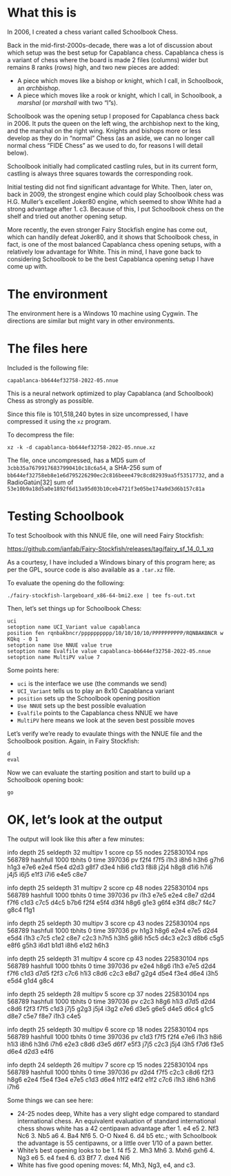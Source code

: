 # What this is

In 2006, I created a chess variant called Schoolbook Chess.

Back in the mid-first-2000s-decade, there was a lot of discussion about
which setup was the best setup for Capablanca chess. Capablanca chess
is a variant of chess where the board is made 2 files (columns) wider
but remains 8 ranks (rows) high, and two new pieces are added:

* A piece which moves like a bishop or knight, which I call, in Schoolbook, 
  an *archbishop*.
* A piece which moves like a rook or knight, which I call, in Schoolbook, 
  a *marshal* (or *marshall* with two “l”s).

Schoolbook was the opening setup I proposed for Capablanca chess back
in 2006. It puts the queen on the left wing, the archbishop next to the
king, and the marshal on the right wing. Knights and bishops more or
less develop as they do in “normal” Chess (as an aside, we can no
longer call normal chess “FIDE Chess” as we used to do, for reasons
I will detail below).

Schoolbook initially had complicated castling rules, but in its current
form, castling is always three squares towards the corresponding rook.

Initial testing did not find significant advantage for White. Then, later
on, back in 2009, the strongest engine which could play Schoolbook chess
was H.G. Muller’s excellent Joker80 engine, which seemed to show White
had a strong advantage after 1. c3. Because of this, I put Schoolbook
chess on the shelf and tried out another opening setup.

More recently, the even stronger Fairy Stockfish engine has come out,
which can handily defeat Joker80, and it shows that Schoolbook chess,
in fact, is one of the most balanced Capablanca chess opening setups,
with a relatively low advantage for White. This in mind, I have gone
back to considering Schoolbook to be the best Capablanca opening setup
I have come up with.

# The environment

The environment here is a Windows 10 machine using Cygwin.  The 
directions are similar but might vary in other environments.

# The files here

Included is the following file:

`capablanca-bb644ef32758-2022-05.nnue`

This is a neural network optimized to play Capablanca (and Schoolbook)
Chess as strongly as possible.

Since this file is 101,518,240 bytes in size uncompressed, I have 
compressed it using the `xz` program.

To decompress the file:

`xz -k -d capablanca-bb644ef32758-2022-05.nnue.xz`

The file, once uncompressed, has a MD5 sum of 
`3cbb35a76799176837990410c18c6a54`, a SHA-256 sum of
`bb644ef32758eb8e1e6d795226290ec2c816beee479c8cd82939aa5f53517732`, and a
RadioGatún[32] sum of
`53e10b9a18d5a0e1892f6d13a95d03b10ceb4721f3e05be174a9d3d6b157c81a`

# Testing Schoolbook

To test Schoolbook with this NNUE file, one will need Fairy Stockfish:

https://github.com/ianfab/Fairy-Stockfish/releases/tag/fairy_sf_14_0_1_xq

As a courtesy, I have included a Windows binary of this program here;
as per the GPL, source code is also available as a `.tar.xz` file.

To evaluate the opening do the following:

`./fairy-stockfish-largeboard_x86-64-bmi2.exe | tee fs-out.txt`

Then, let’s set things up for Schoolbook Chess:

```
uci
setoption name UCI_Variant value capablanca
position fen rqnbakbncr/pppppppppp/10/10/10/10/PPPPPPPPPP/RQNBAKBNCR w KQkq - 0 1
setoption name Use NNUE value true
setoption name Evalfile value capablanca-bb644ef32758-2022-05.nnue
setoption name MultiPV value 7
```

Some points here:

* `uci` is the interface we use (the commands we send)
* `UCI_Variant` tells us to play an 8x10 Capablanca variant
* `position` sets up the Schoolbook opening position
* `Use NNUE` sets up the best possible evaluation
* `Evalfile` points to the Capablanca chess NNUE we have
* `MultiPV` here means we look at the seven best possible moves

Let’s verify we’re ready to evaulate things with the NNUE file and
the Schoolbook position.  Again, in Fairy Stockfish:

```
d
eval
```

Now we can evaluate the starting position and start to build up
a Schoolbook opening book:

```
go
```

# OK, let’s look at the output

The output will look like this after a few minutes:

info depth 25 seldepth 32 multipv 1 score cp 55 nodes 225830104 nps
568789 hashfull 1000 tbhits 0 time 397036 pv f2f4 f7f5 i1h3 i8h6 h3h6
g7h6 h1g3 e7e6 e2e4 f5e4 d2d3 g8f7 d3e4 h8i6 c1d3 f8i8 j2j4 h8g8 d1i6
h7i6 j4j5 i6j5 e1f3 i7i6 e4e5 c8e7

info depth 25 seldepth 31 multipv 2 score cp 48 nodes 225830104 nps 568789
hashfull 1000 tbhits 0 time 397036 pv i1h3 e7e5 e2e4 c8e7 d2d4 f7f6 c1d3
c7c5 d4c5 b7b6 f2f4 e5f4 d3f4 h8g6 g1e3 g6f4 e3f4 d8c7 f4c7 g8c4 f1g1

info depth 25 seldepth 30 multipv 3 score cp 43 nodes 225830104 nps
568789 hashfull 1000 tbhits 0 time 397036 pv h1g3 h8g6 e2e4 e7e5 d2d4
e5d4 i1h3 c7c5 c1e2 c8e7 c2c3 h7h5 h3h5 g8i6 h5c5 d4c3 e2c3 d8b6 c5g5
e8f6 g5h3 i6d1 b1d1 i8h6 e1d2 h6h3

info depth 25 seldepth 31 multipv 4 score cp 43 nodes 225830104 nps 568789
hashfull 1000 tbhits 0 time 397036 pv e2e4 h8g6 i1h3 e7e5 d2d4 f7f6 c1d3
d7d5 f2f3 c7c6 h1i3 c8d6 c2c3 e8d7 g2g4 d5e4 f3e4 d6e4 i3h5 e5d4 g1d4 g8c4

info depth 25 seldepth 28 multipv 5 score cp 37 nodes 225830104 nps
568789 hashfull 1000 tbhits 0 time 397036 pv c2c3 h8g6 h1i3 d7d5 d2d4
c8d6 f2f3 f7f5 c1d3 j7j5 g2g3 j5j4 i3g2 e7e6 d3e5 g6e5 d4e5 d6c4 g1c5
d8e7 c5e7 f8e7 i1h3 c4e5

info depth 25 seldepth 30 multipv 6 score cp 18 nodes 225830104 nps
568789 hashfull 1000 tbhits 0 time 397036 pv c1d3 f7f5 f2f4 e7e6 i1h3
h8i6 h1i3 i8h6 h3h6 i7h6 e2e3 c8d6 d3e5 d6f7 e5f3 j7j5 c2c3 j5j4 i3h5
f7d6 f3e5 d6e4 d2d3 e4f6

info depth 24 seldepth 26 multipv 7 score cp 15 nodes 225830104 nps
568789 hashfull 1000 tbhits 0 time 397036 pv d2d4 f7f5 c2c3 c8d6 f2f3
h8g6 e2e4 f5e4 f3e4 e7e5 c1d3 d6e4 h1f2 e4f2 e1f2 c7c6 i1h3 i8h6 h3h6 i7h6

Some things we can see here:

* 24-25 nodes deep, White has a very slight edge compared to standard 
  international chess.  An equivalent evaluation of standard international
  chess shows white has a 42 centipawn advantage after 1. e4 e5 2. Nf3
  Nc6 3. Nb5 a6 4. Ba4 Nf6 5. O-O Nxe4 6. d4 b5 etc.; with Schoolbook
  the advantage is 55 centipawns, or a little over 1/10 of a pawn better.
* White’s best opening looks to be 1. f4 f5 2. Mh3 Mh6 3. Mxh6 gxh6 4. Ng3 e6
  5. e4 fxe4 6. d3 Bf7 7. dxe4 Ni6
* White has five good opening moves: f4, Mh3, Ng3, e4, and c3.

